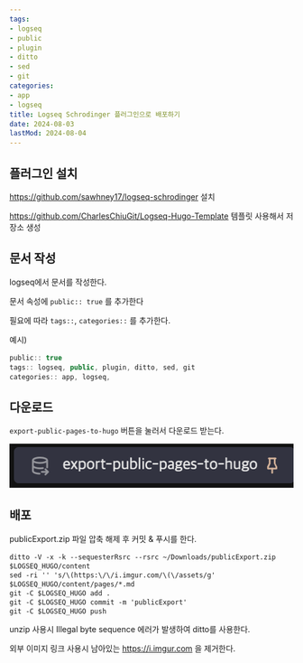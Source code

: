 ```yaml
---
tags:
- logseq
- public
- plugin
- ditto
- sed
- git
categories:
- app
- logseq
title: Logseq Schrodinger 플러그인으로 배포하기
date: 2024-08-03
lastMod: 2024-08-04
---
```







## 플러그인 설치

https://github.com/sawhney17/logseq-schrodinger 설치

https://github.com/CharlesChiuGit/Logseq-Hugo-Template 템플릿 사용해서 저장소 생성



## 문서 작성

logseq에서 문서를 작성한다.

문서 속성에 `public:: true` 를 추가한다

필요에 따라 `tags::`, `categories::` 를 추가한다.

예시)

```typescript
public:: true
tags:: logseq, public, plugin, ditto, sed, git
categories:: app, logseq,
```



## 다운로드

`export-public-pages-to-hugo` 버튼을 눌러서 다운로드 받는다.

![export](/assets/golowgw.png#center)





## 배포

publicExport.zip 파일 압축 해제 후 커밋 & 푸시를 한다.

```shell
ditto -V -x -k --sequesterRsrc --rsrc ~/Downloads/publicExport.zip $LOGSEQ_HUGO/content
sed -ri '' 's/\(https:\/\/i.imgur.com/\(\/assets/g' $LOGSEQ_HUGO/content/pages/*.md
git -C $LOGSEQ_HUGO add .
git -C $LOGSEQ_HUGO commit -m 'publicExport'
git -C $LOGSEQ_HUGO push
```



unzip 사용시 Illegal byte sequence 에러가 발생하여 ditto를 사용한다.

외부 이미지 링크 사용시 남아있는 https://i.imgur.com 을 제거한다.




